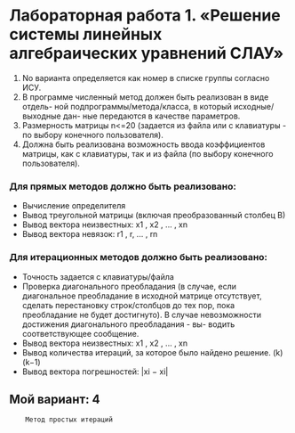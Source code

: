 # Лабораторная работа 1. «Решение системы линейных алгебраических уравнений СЛАУ»


1. No варианта определяется как номер в списке группы согласно ИСУ.
2. В программе численный метод должен быть реализован в виде отдель-
   ной подпрограммы/метода/класса, в который исходные/выходные дан-
   ные передаются в качестве параметров.
3. Размерность матрицы n<=20 (задается из файла или с клавиатуры - по
   выбору конечного пользователя).
4. Должна быть реализована возможность ввода коэффициентов матрицы,
   как с клавиатуры, так и из файла (по выбору конечного пользователя).

### Для прямых методов должно быть реализовано:
* Вычисление определителя
* Вывод треугольной матрицы (включая преобразованный столбец В)
* Вывод вектора неизвестных: x1 , x2 , ... , xn
* Вывод вектора невязок: r1 , r, ... , rn

### Для итерационных методов должно быть реализовано:
* Точность задается с клавиатуры/файла
* Проверка диагонального преобладания (в случае, если диагональное
   преобладание в исходной матрице отсутствует, сделать перестановку
   строк/столбцов до тех пор, пока преобладание не будет достигнуто). В
   случае невозможности достижения диагонального преобладания - вы-
   водить соответствующее сообщение.
* Вывод вектора неизвестных: x1 , x2 , ... , xn
* Вывод количества итераций, за которое было найдено решение. (k) (k−1)
* Вывод вектора погрешностей: |xi − xi|


## Мой вариант: 4

        Метод простых итераций